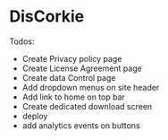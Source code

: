 # DisCorkie
Todos:
- Create Privacy policy page
- Create License Agreement page
- Create data Control page
- Add dropdown menus on site header
- Add link to home on top bar
- Create dedicated download screen
- deploy
- add analytics events on buttons
